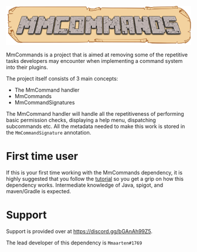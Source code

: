 <div align = "center"><img src = "https://github.com/Mmaarten23/MmCommands/blob/master/docs/Wiki/header_image.png" alt = MmCommands header></div>


MmCommands is a project that is aimed at removing some of the repetitive tasks developers may encounter when implementing a command system into their plugins. 

The project itself consists of 3 main concepts:
- The MmCommand handler
- MmCommands
- MmCommandSignatures

The MmCommand handler will handle all the repetitiveness of performing basic permission checks, displaying a help menu, dispatching subcommands etc.
All the metadata needed to make this work is stored in the `MmCommandSignature` annotation. 

# First time user
If this is your first time working with the MmCommands dependency, it is highly suggested that you follow the [tutorial](Getting-started) so you get a grip on how this dependency works. Intermediate knowledge of Java, spigot, and maven/Gradle is expected.


# Support
Support is provided over at https://discord.gg/bGAnAh99Z5. 

The lead developer of this dependency is `Mmaarten#1769`
